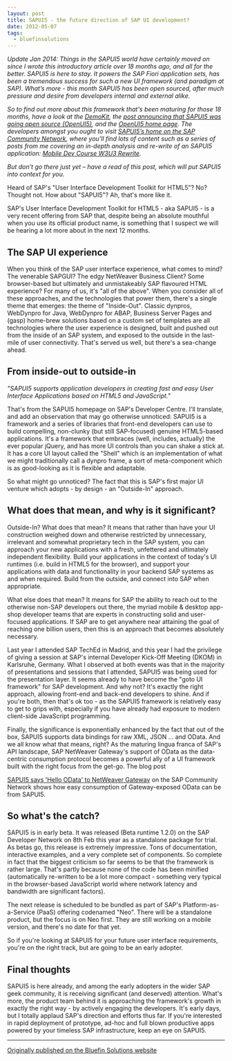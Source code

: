 ```yaml
---
layout: post
title: SAPUI5 - the future direction of SAP UI development?
date: 2012-05-07
tags:
  - bluefinsolutions
---
```


_Update Jan 2014: Things in the SAPUI5 world have certainly moved on since I wrote this introductory article over 18 months ago, and all for the better. SAPUI5 is here to stay. It powers the SAP Fiori application sets, has been a tremendous success for such a new UI framework (and paradigm at SAP). What’s more - this month SAPUI5 has been open sourced, after much pressure and desire from developers internal and external alike._

_So to find out more about this framework that's been maturing for those 18 months, have a look at the [DemoKit](https://openui5.hana.ondemand.com/topic/Documentation), the [post announcing that SAPUI5 was going open source (OpenUI5)](https://web.archive.org/web/20171111195537/http://scn.sap.com/community/developer-center/front-end/blog/2013/12/11/what-is-openui5-sapui5), and the [OpenUI5 home page](https://web.archive.org/web/20171111195537/http://sap.github.io/openui5/). The developers amongst you ought to visit [SAPUI5’s home on the SAP Community Network](https://web.archive.org/web/20171111195537/http://scn.sap.com/community/developer-center/front-end), where you'll find lots of content such as a series of posts from me covering an in-depth analysis and re-write of an SAPUI5 application: [Mobile Dev Course W3U3 Rewrite](https://web.archive.org/web/20171111195537/http://scn.sap.com/community/developer-center/front-end/blog/2013/10/16/mobile-dev-course-w3u3-rewrite--intro)._

_But don’t go there just yet – have a read of this post, which will put SAPUI5 into context for you._

Heard of SAP's "User Interface Development Toolkit for HTML5"? No? Thought not. How about "SAPUI5"? Ah, that's more like it.

SAP's User Interface Development Toolkit for HTML5 - aka SAPUI5 - is a very recent offering from SAP that, despite being an absolute mouthful when you use its official product name, is something that I suspect we will be hearing a lot more about in the next 12 months.

## The SAP UI experience

When you think of the SAP user interface experience, what comes to mind? The venerable SAPGUI? The edgy NetWeaver Business Client? Some browser-based but ultimately and unmistakeably SAP flavoured HTML experience? For many of us, it's "all of the above". When you consider all of these approaches, and the technologies that power them, there's a single theme that emerges: the theme of "Inside-Out". Classic dynpros, WebDynpro for Java, WebDynpro for ABAP, Business Server Pages and (gasp) home-brew solutions based on a custom set of templates are all technologies where the user experience is designed, built and pushed out from the inside of an SAP system, and exposed to the outside in the last-mile of user connectivity. That's served us well, but there's a sea-change ahead.

## From inside-out to outside-in

_"SAPUI5 supports application developers in creating fast and easy User Interface Applications based on HTML5 and JavaScript."_

That's from the SAPUI5 homepage on SAP's Developer Centre. I'll translate, and add an observation that may go otherwise unnoticed: SAPUI5 is a framework and a series of libraries that front-end developers can use to build compelling, non-clunky (but still SAP-focused) genuine HTML5-based applications. It's a framework that embraces (well, includes, actually) the ever popular jQuery, and has more UI controls than you can shake a stick at. It has a core UI layout called the "Shell" which is an implementation of what we might traditionally call a dynpro frame, a sort of meta-component which is as good-looking as it is flexible and adaptable.

So what might go unnoticed? The fact that this is SAP's first major UI venture which adopts - by design - an "Outside-In" approach.

## What does that mean, and why is it significant?

Outside-In? What does that mean? It means that rather than have your UI construction weighed down and otherwise restricted by unnecessary, irrelevant and somewhat proprietary tech in the SAP system, you can approach your new applications with a fresh, unfettered and ultimately independent flexibility. Build your applications in the context of today's UI runtimes (i.e. build in HTML5 for the browser), and support your applications with data and functionality in your backend SAP systems as and when required. Build from the outside, and connect into SAP when appropriate.

What else does that mean? It means for SAP the ability to reach out to the otherwise non-SAP developers out there, the myriad mobile & desktop app-shop developer teams that are experts in constructing solid and user-focused applications. If SAP are to get anywhere near attaining the goal of reaching one billion users, then this is an approach that becomes absolutely necessary.

Last year I attended SAP TechEd in Madrid, and this year I had the privilege of giving a session at SAP's internal Developer Kick-Off Meeting (DKOM) in Karlsruhe, Germany. What I observed at both events was that in the majority of presentations and sessions that I attended, SAPUI5 was being used for the presentation layer. It seems already to have become the "goto UI framework" for SAP development. And why not? It's exactly the right approach, allowing front-end and back-end developers to shine. And if you're both, then that's ok too - as the SAPUI5 framework is relatively easy to get to grips with, especially if you have already had exposure to modern client-side JavaScript programming.

Finally, the significance is exponentially enhanced by the fact that out of the box, SAPUI5 supports data bindings for raw XML, JSON ... and OData. And we all know what that means, right? As the maturing lingua franca of SAP's API landscape, SAP NetWeaver Gateway's support of OData as the data-centric consumption protocol becomes a powerful ally of a UI framework built with the right focus from the get-go. The blog post

[SAPUI5 says 'Hello OData' to NetWeaver Gateway](https://blogs.sap.com/2012/02/13/sapui5-says-hello-odata-to-netweaver-gateway/) on the SAP Community Network shows how easy consumption of Gateway-exposed OData can be from SAPUI5.

## So what's the catch?

SAPUI5 is in early beta. It was released (Beta runtime 1.2.0) on the SAP Developer Network on 8th Feb this year as a standalone package for trial. As betas go, this release is extremely impressive. Tons of documentation, interactive examples, and a very complete set of components. So complete in fact that the biggest criticism so far seems to be that the framework is rather large. That's partly because none of the code has been minified (automatically re-written to be a lot more compact - something very typical in the browser-based JavaScript world where network latency and bandwidth are significant factors).

The next release is scheduled to be bundled as part of SAP's Platform-as-a-Service (PaaS) offering codenamed "Neo". There will be a standalone product, but the focus is on Neo first. They are still working on a mobile version, and there's no date for that yet.

So if you're looking at SAPUI5 for your future user interface requirements, you're on the right track, but are going to be an early adopter.

## Final thoughts

SAPUI5 is here already, and among the early adopters in the wider SAP geek community, it is receiving significant (and deserved) attention. What's more, the product team behind it is approaching the framework's growth in exactly the right way - by actively engaging the developers. It's early days, but I totally applaud SAP's direction and efforts thus far. If you're interested in rapid deployment of prototype, ad-hoc and full blown productive apps powered by your timeless SAP infrastructure, keep an eye on SAPUI5.

---


[Originally published on the Bluefin Solutions website](https://web.archive.org/web/20171111195537/http://www.bluefinsolutions.com/insights/dj-adams/january-2014/sapui5-the-future-direction-of-sap-ui-developmen)
